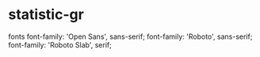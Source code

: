 # statistic-gr

fonts
font-family: 'Open Sans', sans-serif;
font-family: 'Roboto', sans-serif;
font-family: 'Roboto Slab', serif;

<link href='https://fonts.googleapis.com/css?family=Open+Sans:400,700,700italic,800,800italic,300,300italic,600,600italic|Roboto:400,700,700italic,300,300italic,500,500italic,100,100italic|Roboto+Slab:400,700,300,100&subset=latin,cyrillic-ext,cyrillic' rel='stylesheet' type='text/css'>